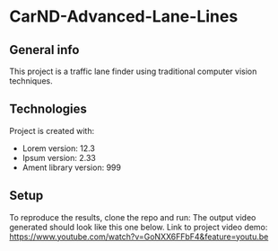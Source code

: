 # CarND-Advanced-Lane-Lines

## General info
This project is a traffic lane finder using traditional computer vision techniques.
	
## Technologies
Project is created with:
* Lorem version: 12.3
* Ipsum version: 2.33
* Ament library version: 999
	
## Setup
To reproduce the results, clone the repo and run:
The output video generated should look like this one below.
Link to project video demo: https://www.youtube.com/watch?v=GoNXX6FFbF4&feature=youtu.be

